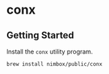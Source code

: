 # conx

## Getting Started

Install the `conx` utility program.

  ```bash
  brew install nimbox/public/conx
  ```


